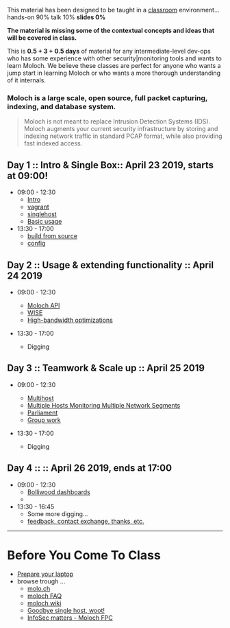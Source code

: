 
This material has been designed to be taught in a [classroom](https://ccdcoe.org/cyber-defence-monitoring-course-suite-module-3-1.html) environment... hands-on 90% talk 10% **slides 0%**

**The material is missing some of the contextual concepts and ideas that will be covered in class.**

This is **0.5 + 3 + 0.5 days** of material for any intermediate-level dev-ops who has some experience with other security|monitoring tools and wants to learn Moloch. We believe these classes are perfect for anyone who wants a jump start in learning Moloch or who wants a more thorough understanding of it internals.

### Moloch is a large scale, open source, full packet capturing, indexing, and database system.
> Moloch is not meant to replace Intrusion Detection Systems (IDS). Moloch augments your current security infrastructure by storing and indexing network traffic in standard PCAP format, while also providing fast indexed access.

## Day 1 :: Intro & Single Box:: April 23 2019, **starts at 09:00!**

 * 09:00 - 12:30 
    * [Intro](/common/day_intro.md)
    * [vagrant](/common/vagrant.intro.md) 
    * [singlehost](/Moloch/vagrant/singlehost/)
    * [Basic usage](/Moloch/tasks/queries.md)
 * 13:30 - 17:00 
    * [build from source](/Moloch/build.md)
    * [config](/Moloch/config.md)

## Day 2 :: Usage & extending functionality :: April 24 2019

  * 09:00 - 12:30
    * [Moloch API](/Moloch/api.md)
    * [WISE](https://github.com/aol/moloch/wiki/WISE)
    * [High-bandwidth optimizations](/Moloch/optimize.md)

 * 13:30 - 17:00 
    * Digging

## Day 3 :: Teamwork & Scale up :: April 25 2019

  * 09:00 - 12:30 
    * [Multihost](https://github.com/aol/moloch/wiki/Multiple-Host-HOWTO)
    * [Multiple Hosts Monitoring Multiple Network Segments](https://github.com/aol/moloch/wiki/Architecture#multiple-hosts-monitoring-multiple-network-segments)
    * [Parliament](https://github.com/aol/moloch/tree/master/parliament)
    * [Group work](/Moloch/vagrant/multihost/)

* 13:30 - 17:00 
    * Digging

## Day 4 ::  :: April 26 2019, **ends at 17:00**
  
  * 09:00 - 12:30 
    * [Bolliwood dashboards](/common/elastic/kibana.queries.md)
    * <Suggest your own topics here>
  * 13:30 - 16:45 
    * Some more digging...
    * [feedback, contact exchange, thanks, etc.](/common/Closing.md)

----

# Before You Come To Class

* [Prepare your laptop](/Moloch/prepare-laptop.md)
* browse trough ...
  * [molo.ch](http://molo.ch/)
  * [moloch FAQ](https://github.com/aol/moloch/wiki/FAQ)
  * [moloch wiki](https://github.com/aol/moloch/wiki)
  * [Goodbye single host, woot!](https://github.com/aol/moloch/commit/8c472d939fad305d1c4134bde0ca8754faeaff84)
  * [InfoSec matters - Moloch FPC](http://blog.infosecmatters.net/2017/05/moloch-fpc.html)
